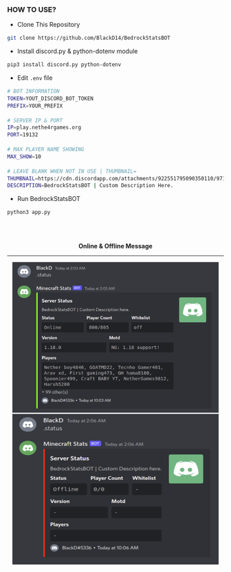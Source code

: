 ### HOW TO USE?
- Clone This Repository
```bash
git clone https://github.com/BlackD14/BedrockStatsBOT
```
- Install discord.py & python-dotenv module
```bash
pip3 install discord.py python-dotenv
```
- Edit ``.env`` file
```bash
# BOT INFORMATION
TOKEN=YOUT_DISCORD_BOT_TOKEN
PREFIX=YOUR_PREFIX

# SERVER IP & PORT
IP=play.nethe4rgames.org
PORT=19132

# MAX PLAYER NAME SHOWING
MAX_SHOW=10

# LEAVE BLANK WHEN NOT IN USE | THUMBNAIL=
THUMBNAIL=https://cdn.discordapp.com/attachments/922551795090350110/971798713704009728/2.png
DESCRIPTION=BedrockStatsBOT | Custom Description Here.
```
- Run BedrockStatsBOT
```bash
python3 app.py
```
<br><br>
<p align="center"><strong>Online & Offline Message</strong></p>

---
<p align="center">
<img width="480" height="350" src="online-msg.png">
<img width="480" height="350" src="offline-msg.png">
<br><br>
</p>
